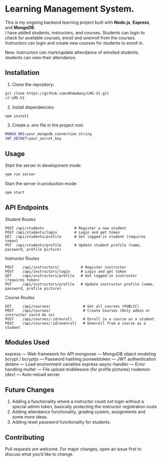 # Learning Management System.

This is my ongoing backend learning project built with **Node.js**, **Express**, and **MongoDB**.  
I have added students, instructors, and courses. Students can login to check for available courses, enroll and unenroll from the courses. Instructors can login and create new courses for students to enroll in.

New:
Instructors can mark/update attendance of enrolled students. students can view their attendance.

## Installation

1. Clone the repository:
```bash
git clone https://github.com/Ahmedwxy/LMS-V1.git
cd LMS-V1
```
2. Install dependencies:
```bash
npm install
```

3. Create a .env file in the project root:
```bash
MONGO_URI=your_mongodb_connection_string
JWT_SECRET=your_secret_key
```

## Usage
Start the server in development mode:
```bash
npm run server
```
Start the server in production mode:
```bash
npm start
```

## API Endpoints
Student Routes
```http
POST /api/students              # Register a new student
POST /api/students/login        # Login and get token
GET  /api/students/profile      # Get logged-in student (requires token)
PUT  /api/students/profile      # Update student profile (name, password, profile picture)
```

Instructor Routes
```http
POST    /api/instructors/          # Register instructor
POST    /api/instructors/login     # Login and get token
GET     /api/instructors/profile   # Get logged-in instrustor (requires token)
PUT     /api/instructors/profile   # Update instructor profile (name, password, profile picture)
```

Course Routes
```http
GET     /api/courses/               # Get all courses (PUBLIC)
POST    /api/courses/               # Create Courses (Only admin or instructor could do so)
POST    /api/courses/:id/enroll     # Enroll in a course as a student
POST    /api/courses/:id/unenroll   # Unenroll from a course as a student
```

## Modules Used
express — Web framework for API
mongoose — MongoDB object modeling
bcrypt / bcryptjs — Password hashing
jsonwebtoken — JWT authentication
dotenv — Load environment variables
express-async-handler — Error handling
multer — File upload middleware (for profile pictures)
nodemon (dev) — Auto-reload server

## Future Changes
1. Adding a functionality where a instructor could not login without a special admin token, basically protecting the instructor registration route
2. Adding attendance functionality, grading system, assignments and some more ideas.
3. Adding reset password functionality for students.

## Contributing
Pull requests are welcome. For major changes, open an issue first to discuss what you’d like to change.
